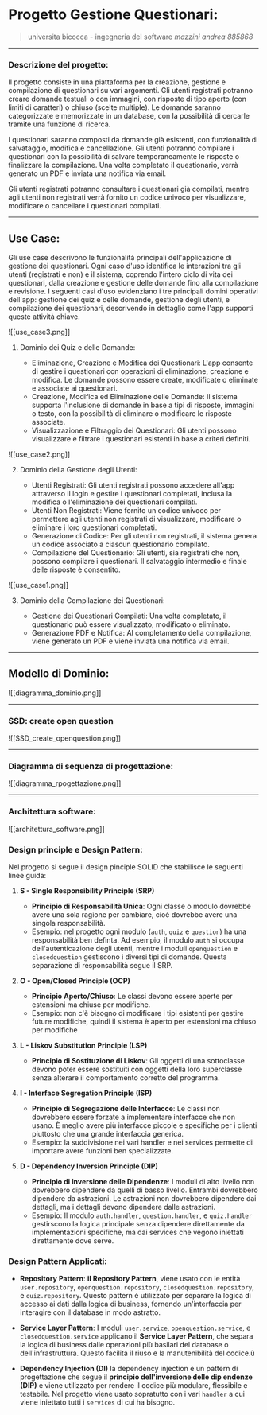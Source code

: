 # Progetto Gestione Questionari:

> universita bicocca - ingegneria del software 
> *mazzini andrea 885868*

---
### Descrizione del progetto:

Il progetto consiste in una piattaforma per la creazione, gestione e compilazione di questionari su vari argomenti. Gli utenti registrati potranno creare domande testuali o con immagini, con risposte di tipo aperto (con limiti di caratteri) o chiuso (scelte multiple). Le domande saranno categorizzate e memorizzate in un database, con la possibilità di cercarle tramite una funzione di ricerca.

I questionari saranno composti da domande già esistenti, con funzionalità di salvataggio, modifica e cancellazione. Gli utenti potranno compilare i questionari con la possibilità di salvare temporaneamente le risposte o finalizzare la compilazione. Una volta completato il questionario, verrà generato un PDF e inviata una notifica via email.

Gli utenti registrati potranno consultare i questionari già compilati, mentre agli utenti non registrati verrà fornito un codice univoco per visualizzare, modificare o cancellare i questionari compilati.

---
## Use Case:

Gli use case descrivono le funzionalità principali dell'applicazione di gestione dei questionari. Ogni caso d'uso identifica le interazioni tra gli utenti (registrati e non) e il sistema, coprendo l'intero ciclo di vita dei questionari, dalla creazione e gestione delle domande fino alla compilazione e revisione. I seguenti casi d'uso evidenziano i tre principali domini operativi dell'app: gestione dei quiz e delle domande, gestione degli utenti, e compilazione dei questionari, descrivendo in dettaglio come l'app supporti queste attività chiave.


![[use_case3.png]]

1. Dominio dei Quiz e delle Domande:

    - Eliminazione, Creazione e Modifica dei Questionari: L'app consente di gestire i questionari con operazioni di eliminazione, creazione e modifica. Le domande possono essere create, modificate o eliminate e associate ai questionari.
    - Creazione, Modifica ed Eliminazione delle Domande: Il sistema supporta l'inclusione di domande in base a tipi di risposte, immagini o testo, con la possibilità di eliminare o modificare le risposte associate.
    - Visualizzazione e Filtraggio dei Questionari: Gli utenti possono visualizzare e filtrare i questionari esistenti in base a criteri definiti.



![[use_case2.png]]

2. Dominio della Gestione degli Utenti:

    - Utenti Registrati: Gli utenti registrati possono accedere all'app attraverso il login e gestire i questionari completati, inclusa la modifica o l'eliminazione dei questionari compilati.
    - Utenti Non Registrati: Viene fornito un codice univoco per permettere agli utenti non registrati di visualizzare, modificare o eliminare i loro questionari completati.
    - Generazione di Codice: Per gli utenti non registrati, il sistema genera un codice associato a ciascun questionario compilato.
    - Compilazione del Questionario: Gli utenti, sia registrati che non, possono compilare i questionari. Il salvataggio intermedio e finale delle risposte è consentito.


![[use_case1.png]]

3. Dominio della Compilazione dei Questionari:

    - Gestione dei Questionari Compilati: Una volta completato, il questionario può essere visualizzato, modificato o eliminato.
    - Generazione PDF e Notifica: Al completamento della compilazione, viene generato un PDF e viene inviata una notifica via email.


---

## Modello di Dominio:

![[diagramma_dominio.png]]

---
### SSD: create open question

![[SSD_create_openquestion.png]]

---
### Diagramma di sequenza di progettazione:

![[diagramma_rpogettazione.png]]


---
### Architettura software:

![[architettura_software.png]]


### Design principle e Design Pattern:

Nel progetto si segue il design pinciple SOLID che stabilisce le seguenti linee guida:

1. **S - Single Responsibility Principle (SRP)**

	- **Principio di Responsabilità Unica**: Ogni classe o modulo dovrebbe avere una sola ragione per cambiare, cioè dovrebbe avere una singola responsabilità.
	- Esempio: nel progetto ogni modulo (`auth`, `quiz` e `question`) ha una responsabilità ben definta. Ad esempio, il modulo `auth` si occupa dell'autenticazione degli utenti, mentre i moduli `openquestion` e `closedquestion` gestiscono i diversi tipi di domande. Questa separazione di responsabilità segue il SRP.

2. **O - Open/Closed Principle (OCP)**

	- **Principio Aperto/Chiuso**: Le classi devono essere aperte per estensioni ma chiuse per modifiche.
	- Esempio: non c'è bisogno di modificare i tipi esistenti per gestire future modifiche, quindi il sistema è aperto per estensioni ma chiuso per modifiche

3. **L - Liskov Substitution Principle (LSP)**

	- **Principio di Sostituzione di Liskov**: Gli oggetti di una sottoclasse devono poter essere sostituiti con oggetti della loro superclasse senza alterare il comportamento corretto del programma.

4. **I - Interface Segregation Principle (ISP)**

	- **Principio di Segregazione delle Interfacce**: Le classi non dovrebbero essere forzate a implementare interfacce che non usano. È meglio avere più interfacce piccole e specifiche per i clienti piuttosto che una grande interfaccia generica.
	- Esempio: la suddivisione nei vari handler e nei services permette di importare avere funzioni ben specializzate.

5. **D - Dependency Inversion Principle (DIP)**

	- **Principio di Inversione delle Dipendenze**: I moduli di alto livello non dovrebbero dipendere da quelli di basso livello. Entrambi dovrebbero dipendere da astrazioni. Le astrazioni non dovrebbero dipendere dai dettagli, ma i dettagli devono dipendere dalle astrazioni.
	- Esempio: Il modulo `auth.handler`, `question.handler`, e `quiz.handler` gestirscono la logica principale senza dipendere direttamente da implementazioni specifiche, ma dai services che vegono iniettati direttamente dove serve.

### Design Pattern Applicati:

- **Repository Pattern**: 
	**il Repository Pattern**, viene usato con le entità `user.repository`, `openquestion.repository`, `closedquestion.repository`, e `quiz.repository`. Questo pattern è utilizzato per separare la logica di accesso ai dati dalla logica di business, fornendo un'interfaccia per interagire con il database in modo astratto.

- **Service Layer Pattern**: 
	I moduli `user.service`, `openquestion.service`, e `closedquestion.service` applicano il **Service Layer Pattern**, che separa la logica di business dalle operazioni più basilari del database o dell'infrastruttura. Questo facilita il riuso e la manutenibilità del codice.ù

- **Dependency Injection (DI)** 
	la dependency injection è un pattern di progettazione che segue il **principio dell'inversione delle dip endenze (DIP)** e viene utilizzato per rendere il codice più modulare, flessibile e testabile. Nel progetto viene usato sopratutto con i vari `handler` a cui viene iniettato tutti i `services` di cui ha bisogno.